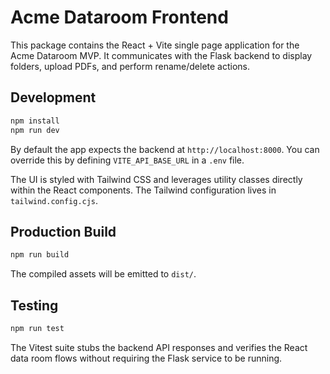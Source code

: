 # Acme Dataroom Frontend

This package contains the React + Vite single page application for the Acme Dataroom MVP. It communicates with the Flask backend to display folders, upload PDFs, and perform rename/delete actions.

## Development

```bash
npm install
npm run dev
```

By default the app expects the backend at `http://localhost:8000`. You can override this by defining `VITE_API_BASE_URL` in a `.env` file.

The UI is styled with Tailwind CSS and leverages utility classes directly within the React components. The Tailwind configuration lives in `tailwind.config.cjs`.

## Production Build

```bash
npm run build
```

The compiled assets will be emitted to `dist/`.

## Testing

```bash
npm run test
```

The Vitest suite stubs the backend API responses and verifies the React data room flows without requiring the Flask service to be running.
